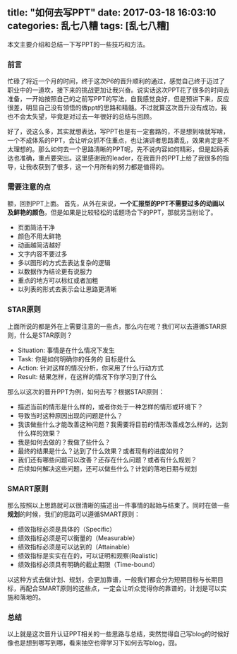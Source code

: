 title: "如何去写PPT"
date: 2017-03-18 16:03:10
categories: 乱七八糟
tags: [乱七八糟]
---
本文主要介绍和总结一下写PPT的一些技巧和方法。
<!--more-->
### 前言
忙碌了将近一个月的时间，终于这次P6的晋升顺利的通过，感觉自己终于迈过了职业中的一道坎，接下来的挑战更加让我兴奋。说实话这次PPT花了很多的时间去准备，一开始按照自己的之前写PPT的写法，自我感觉良好，但是预讲下来，反应很差，明显自己没有领悟的做ppt的思路和精髓。不过就算这次晋升没有成功，我也不会太失望，毕竟是对过去一年很好的总结与回顾。

好了，说这么多，其实就想表达，写PPT也是有一定套路的，不是想到啥就写啥，一个不成体系的PPT，会让听众抓不住重点，也让演讲者思路紊乱，效果肯定是不太理想的。那么如何去一个思路清晰的PPT呢，先不说内容如何精彩，但是起码表达也准确，重点要突出。这里感谢我的leader，在我晋升的PPT上给了我很多的指导，让我收获到了很多，这一个月所有的努力都是值得的。

### 需要注意的点
额，回到PPT上面。
首先，从外在来说，**一个汇报型的PPT不需要过多的动画以及鲜艳的颜色**，但是如果是比较轻松的话题场合下的PPT，那就另当别论了。
* 页面简洁干净
* 颜色不用太鲜艳
* 动画越简洁越好
* 文字内容不要过多
* 多以图形的方式去表达复杂的逻辑
* 以数据作为结论更有说服力
* 重点的地方可以标红或者加粗
* 以列表的形式去表示会让思路更清晰

### STAR原则
上面所说的都是外在上需要注意的一些点，那么内在呢？我们可以去遵循STAR原则，什么是STAR原则？
* Situation: 事情是在什么情况下发生
* Task: 你是如何明确你的任务的 目标是什么
* Action: 针对这样的情况分析，你采用了什么行动方式
* Result: 结果怎样，在这样的情况下你学习到了什么

那么以这次的晋升PPT为例，如何去写？根据STAR原则：
* 描述当前的情形是什么样的，或者你处于一种怎样的情形或环境下？
* 导致当时这种原因出现的问题是什么？
* 我该做些什么才能改善这种问题？我需要将目前的情形改善成怎么样的，达到什么样的效果？
* 我是如何去做的？我做了些什么？
* 最终的结果是什么？达到了什么效果？或者现有的进度如何？
* 我们还有哪些问题可以改善？还存在什么问题？或者有什么规划？
* 后续如何解决这些问题，还可以做些什么？计划的落地日期与规划

### SMART原则
那么按照以上思路就可以很清晰的描述出一件事情的起始与结束了。同时在做一些**规划**的时候，我们的思路可以遵循SMART原则：
* 绩效指标必须是具体的（Specific） 
* 绩效指标必须是可以衡量的（Measurable）
* 绩效指标必须是可以达到的（Attainable）
* 绩效指标是实实在在的，可以证明和观察(Realistic)
* 绩效指标必须具有明确的截止期限（Time-bound）

以这种方式去做计划、规划，会更加靠谱，一般我们都会分为短期目标与长期目标，再配合SMART原则的这些点，一定会让听众觉得你的靠谱的，计划是可以实施和落地的。

### 总结
以上就是这次晋升认证PPT相关的一些思路与总结，突然觉得自己写blog的时候好像也是想到哪写到哪，看来抽空也得学习下如何去写blog，囧。